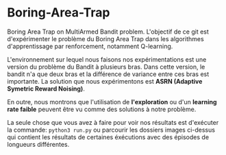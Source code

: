 # Boring-Area-Trap



Boring Area Trap on MultiArmed Bandit problem.
L'objectif de ce git est d'expérimenter le problème du Boring Area Trap dans les algorithmes d'apprentissage par renforcement, notamment Q-learning. 

L'environnement sur lequel nous faisons nos expérimentations est une version du problème du Bandit à plusieurs bras.
Dans cette version, le bandit n'a que deux bras et la différence de variance entre ces bras est importante. La solution que nous expérimentons est **ASRN (Adaptive Symetric Reward Noising)**.

En outre, nous montrons que l'utilisation de **l'exploration** ou d'un **learning rate faible** peuvent être vu comme des solutions à notre problème.

La seule chose que vous avez à faire pour voir nos résultats est d'exécuter la commande: 
 ``` python3 run.py ``` ou parcourir les dossiers images ci-dessus qui contient les résultats de certaines éxécutions avec des épisodes de longueurs différentes.
